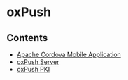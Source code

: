 # oxPush

## Contents 

- [Apache Cordova Mobile Application](./cordova-app.md)
- [oxPush Server](./oxPush-server.md)
- [oxPush PKI](./oxPush-crypto.md)

